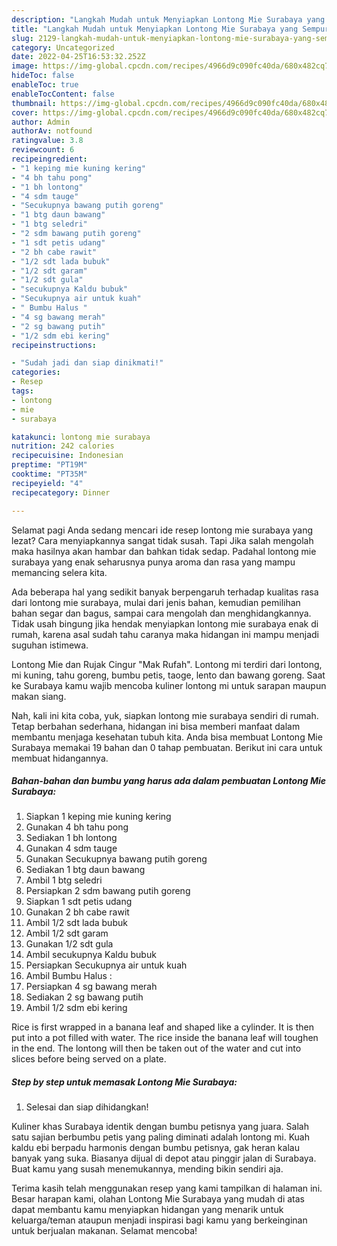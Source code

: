 ```yaml
---
description: "Langkah Mudah untuk Menyiapkan Lontong Mie Surabaya yang Sempurna, Buat Buka Puasa Lezat Sekali"
title: "Langkah Mudah untuk Menyiapkan Lontong Mie Surabaya yang Sempurna, Buat Buka Puasa Lezat Sekali"
slug: 2129-langkah-mudah-untuk-menyiapkan-lontong-mie-surabaya-yang-sempurna-buat-buka-puasa-lezat-sekali
category: Uncategorized
date: 2022-04-25T16:53:32.252Z
image: https://img-global.cpcdn.com/recipes/4966d9c090fc40da/680x482cq70/lontong-mie-surabaya-foto-resep-utama.jpg
hideToc: false
enableToc: true
enableTocContent: false
thumbnail: https://img-global.cpcdn.com/recipes/4966d9c090fc40da/680x482cq70/lontong-mie-surabaya-foto-resep-utama.jpg
cover: https://img-global.cpcdn.com/recipes/4966d9c090fc40da/680x482cq70/lontong-mie-surabaya-foto-resep-utama.jpg
author: Admin
authorAv: notfound
ratingvalue: 3.8
reviewcount: 6
recipeingredient:
- "1 keping mie kuning kering"
- "4 bh tahu pong"
- "1 bh lontong"
- "4 sdm tauge"
- "Secukupnya bawang putih goreng"
- "1 btg daun bawang"
- "1 btg seledri"
- "2 sdm bawang putih goreng"
- "1 sdt petis udang"
- "2 bh cabe rawit"
- "1/2 sdt lada bubuk"
- "1/2 sdt garam"
- "1/2 sdt gula"
- "secukupnya Kaldu bubuk"
- "Secukupnya air untuk kuah"
- " Bumbu Halus "
- "4 sg bawang merah"
- "2 sg bawang putih"
- "1/2 sdm ebi kering"
recipeinstructions:

- "Sudah jadi dan siap dinikmati!"
categories:
- Resep
tags:
- lontong
- mie
- surabaya

katakunci: lontong mie surabaya 
nutrition: 242 calories
recipecuisine: Indonesian
preptime: "PT19M"
cooktime: "PT35M"
recipeyield: "4"
recipecategory: Dinner

---
```



Selamat pagi Anda sedang mencari ide resep lontong mie surabaya yang lezat? Cara menyiapkannya sangat tidak susah. Tapi Jika salah mengolah maka hasilnya akan hambar dan bahkan tidak sedap. Padahal lontong mie surabaya yang enak seharusnya punya aroma dan rasa yang mampu memancing selera kita.


Ada beberapa hal yang sedikit banyak berpengaruh terhadap kualitas rasa dari lontong mie surabaya, mulai dari jenis bahan, kemudian pemilihan bahan segar dan bagus, sampai cara mengolah dan menghidangkannya. Tidak usah bingung jika hendak menyiapkan lontong mie surabaya enak di rumah, karena asal sudah tahu caranya maka hidangan ini mampu menjadi suguhan istimewa.

Lontong Mie dan Rujak Cingur &#34;Mak Rufah&#34;. Lontong mi terdiri dari lontong, mi kuning, tahu goreng, bumbu petis, taoge, lento dan bawang goreng. Saat ke Surabaya kamu wajib mencoba kuliner lontong mi untuk sarapan maupun makan siang.


Nah, kali ini kita coba, yuk, siapkan lontong mie surabaya sendiri di rumah. Tetap berbahan sederhana, hidangan ini bisa memberi manfaat dalam membantu menjaga kesehatan tubuh kita. Anda bisa membuat Lontong Mie Surabaya memakai 19 bahan dan 0 tahap pembuatan. Berikut ini cara untuk membuat hidangannya.

<!--inarticleads1-->

##### Bahan-bahan dan bumbu yang harus ada dalam pembuatan Lontong Mie Surabaya:

1. Siapkan 1 keping mie kuning kering
1. Gunakan 4 bh tahu pong
1. Sediakan 1 bh lontong
1. Gunakan 4 sdm tauge
1. Gunakan Secukupnya bawang putih goreng
1. Sediakan 1 btg daun bawang
1. Ambil 1 btg seledri
1. Persiapkan 2 sdm bawang putih goreng
1. Siapkan 1 sdt petis udang
1. Gunakan 2 bh cabe rawit
1. Ambil 1/2 sdt lada bubuk
1. Ambil 1/2 sdt garam
1. Gunakan 1/2 sdt gula
1. Ambil secukupnya Kaldu bubuk
1. Persiapkan Secukupnya air untuk kuah
1. Ambil  Bumbu Halus :
1. Persiapkan 4 sg bawang merah
1. Sediakan 2 sg bawang putih
1. Ambil 1/2 sdm ebi kering


Rice is first wrapped in a banana leaf and shaped like a cylinder. It is then put into a pot filled with water. The rice inside the banana leaf will toughen in the end. The lontong will then be taken out of the water and cut into slices before being served on a plate. 

<!--inarticleads2-->

##### Step by step untuk memasak Lontong Mie Surabaya:


1. Selesai dan siap dihidangkan!

Kuliner khas Surabaya identik dengan bumbu petisnya yang juara. Salah satu sajian berbumbu petis yang paling diminati adalah lontong mi. Kuah kaldu ebi berpadu harmonis dengan bumbu petisnya, gak heran kalau banyak yang suka. Biasanya dijual di depot atau pinggir jalan di Surabaya. Buat kamu yang susah menemukannya, mending bikin sendiri aja. 

Terima kasih telah menggunakan resep yang kami tampilkan di halaman ini. Besar harapan kami, olahan Lontong Mie Surabaya yang mudah di atas dapat membantu kamu menyiapkan hidangan yang menarik untuk keluarga/teman ataupun menjadi inspirasi bagi kamu yang berkeinginan untuk berjualan makanan. Selamat mencoba!
